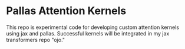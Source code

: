 # Pallas Attention Kernels

This repo is experimental code for developing custom attention kernels using jax and pallas. Successful kernels will be integrated in my jax transformers repo "ojo."
